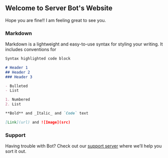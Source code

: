 ## Welcome to Server Bot's Website

Hope you are fine!! I am feeling great to see you.

### Markdown

Markdown is a lightweight and easy-to-use syntax for styling your writing. It includes conventions for

```markdown
Syntax highlighted code block

# Header 1
## Header 2
### Header 3

- Bulleted
- List

1. Numbered
2. List

**Bold** and _Italic_ and `Code` text

[Link](url) and ![Image](src)
```

### Support

Having trouble with Bot? Check out our [support server](https://discord.gg/JVJSCWaWES) where we’ll help you sort it out.
